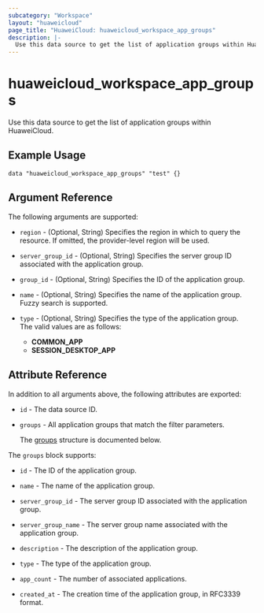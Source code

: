 ```yaml
---
subcategory: "Workspace"
layout: "huaweicloud"
page_title: "HuaweiCloud: huaweicloud_workspace_app_groups"
description: |-
  Use this data source to get the list of application groups within HuaweiCloud.
---
```


# huaweicloud_workspace_app_groups

Use this data source to get the list of application groups within HuaweiCloud.

## Example Usage

```hcl
data "huaweicloud_workspace_app_groups" "test" {}
```

## Argument Reference

The following arguments are supported:

* `region` - (Optional, String) Specifies the region in which to query the resource.
  If omitted, the provider-level region will be used.

* `server_group_id` - (Optional, String) Specifies the server group ID associated with the application group.

* `group_id` - (Optional, String) Specifies the ID of the application group.

* `name` - (Optional, String) Specifies the name of the application group.
  Fuzzy search is supported.

* `type` - (Optional, String) Specifies the type of the application group.  
  The valid values are as follows:
  + **COMMON_APP**
  + **SESSION_DESKTOP_APP**

## Attribute Reference

In addition to all arguments above, the following attributes are exported:

* `id` - The data source ID.

* `groups` - All application groups that match the filter parameters.

  The [groups](#applications_groups) structure is documented below.

<a name="applications_groups"></a>
The `groups` block supports:

* `id` - The ID of the application group.

* `name` - The name of the application group.

* `server_group_id` - The server group ID associated with the application group.

* `server_group_name` - The server group name associated with the application group.

* `description` - The description of the application group.

* `type` - The type of the application group.

* `app_count` - The number of associated applications.

* `created_at` - The creation time of the application group, in RFC3339 format.
